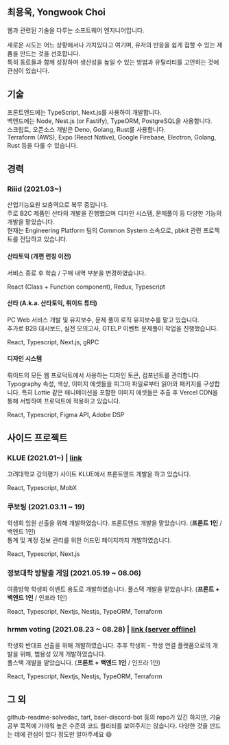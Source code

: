 ## 최용욱, Yongwook Choi

웹과 관련된 기술을 다루는 소프트웨어 엔지니어입니다.  

새로운 시도는 어느 상황에서나 가치있다고 여기며, 유저의 반응을 쉽게 접할 수 있는 제품을 만드는 것을 선호합니다.  
특히 동료들과 함께 성장하며 생산성을 높일 수 있는 방법과 유틸리티를 고안하는 것에 관심이 있습니다.

## 기술

프론트엔드에는 TypeScript, Next.js를 사용하여 개발합니다.  
백엔드에는 Node, Nest.js (or Fastify), TypeORM, PostgreSQL을 사용합니다.  
스크립트, 오픈소스 개발은 Deno, Golang, Rust를 사용합니다.  
Terraform (AWS), Expo (React Native), Google Firebase, Electron, Golang, Rust 등을 다룰 수 있습니다.

## 경력

### Riiid (2021.03~)

산업기능요원 보충역으로 복무 중입니다.  
주로 B2C 제품인 산타의 개발을 진행했으며 디자인 시스템, 문제풀이 등 다양한 기능의 개발을 맡았습니다.  
현재는 Engineering Platform 팀의 Common System 소속으로, pbkit 관련 프로젝트를 전담하고 있습니다.

#### 산타토익 (개편 런칭 이전)

서비스 종료 후 학습 / 구매 내역 부분을 변경하였습니다.

React (Class + Function component), Redux, Typescript

#### 산타 (A.k.a. 산타토익, 뤼이드 튜터)

PC Web 서비스 개발 및 유지보수, 문제 풀이 로직 유지보수를 맡고 있습니다.  
추가로 B2B 대시보드, 실전 모의고사, GTELP 이벤트 문제풀이 작업을 진행했습니다.

React, Typescript, Next.js, gRPC

#### 디자인 시스템

뤼이드의 모든 웹 프로덕트에서 사용하는 디자인 토큰, 컴포넌트를 관리합니다.  
Typography 속성, 색상, 이미지 에셋들을 피그마 파일로부터 읽어와 패키지를 구성합니다.
특히 Lottie 같은 애니메이션을 포함한 이미지 에셋들은 추출 후 Vercel CDN을 통해 서빙하여 프로덕트에 적용하고 있습니다.

React, Typescript, Figma API, Adobe DSP

## 사이드 프로젝트

### KLUE (2021.01~) | [link](https://klue.kr)

고려대학교 강의평가 사이트 KLUE에서 프론트엔드 개발을 하고 있습니다.

React, Typescript, MobX

### 쿠보팅 (2021.03.11 ~ 19)

학생회 임원 선출을 위해 개발하였습니다. 프론트엔드 개발을 맡았습니다. (**프론트 1인** / 백엔드 1인)  
통계 및 계정 정보 관리를 위한 어드민 페이지까지 개발하였습니다.

React, Typescript, Next.js

### 정보대학 방탈출 게임 (2021.05.19 ~ 08.06)

여름방학 학생회 이벤트 용도로 개발하였습니다. 풀스택 개발을 맡았습니다. (**프론트 + 백엔드 1인** / 인프라 1인)

React, Typescript, Nextjs, Nestjs, TypeORM, Terraform

### hrmm voting (2021.08.23 ~ 08.28) | [link (server offline)](https://hrmm.xyz)

학생회 반대표 선출을 위해 개발하였습니다. 추후 학생회 - 학생 연결 플랫폼으로의 개발을 위해, 범용성 있게 개발하였습니다.  
풀스택 개발을 맡았습니다. (**프론트 + 백엔드 1인** / 인프라 1인)

React, Typescript, Nextjs, Nestjs, TypeORM, Terraform

## 그 외

github-readme-solvedac, tart, bser-discord-bot 등의 repo가 있긴 하지만, 기술 공부 목적에 가까워 높은 수준의 코드 퀄리티를 보여주지는 않습니다. 다양한 것을 만드는 데에 관심이 있다 정도만 알아주세요 :smile:
